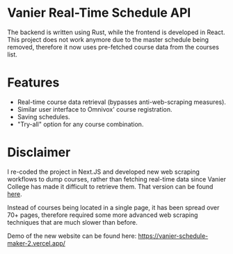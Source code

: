 # Vanier Real-Time Schedule API
The backend is written using Rust, while the frontend is developed in React. This project
does not work anymore due to the master schedule being removed, therefore it now uses pre-fetched course
data from the courses list.

# Features
- Real-time course data retrieval (bypasses anti-web-scraping measures).
- Similar user interface to Omnivox' course registration.
- Saving schedules.
- "Try-all" option for any course combination.

# Disclaimer
I re-coded the project in Next.JS and developed new web scraping workflows to dump courses, rather than fetching real-time data
since Vanier College has made it difficult to retrieve them. That version can be found [here](https://github.com/Jxl-s/vanier-schedule-maker-2).

Instead of courses being located in a single page, it has been spread over 70+ pages,
therefore required some more advanced web scraping techniques that are much slower than before.

Demo of the new website can be found here: https://vanier-schedule-maker-2.vercel.app/
